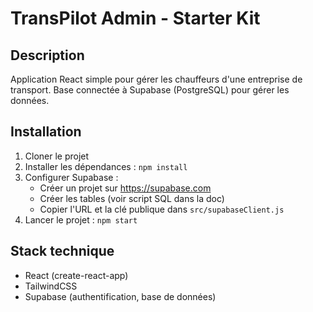 # TransPilot Admin - Starter Kit

## Description
Application React simple pour gérer les chauffeurs d'une entreprise de transport.
Base connectée à Supabase (PostgreSQL) pour gérer les données.

## Installation

1. Cloner le projet
2. Installer les dépendances : `npm install`
3. Configurer Supabase :
   - Créer un projet sur https://supabase.com
   - Créer les tables (voir script SQL dans la doc)
   - Copier l'URL et la clé publique dans `src/supabaseClient.js`
4. Lancer le projet : `npm start`

## Stack technique

- React (create-react-app)
- TailwindCSS
- Supabase (authentification, base de données)
